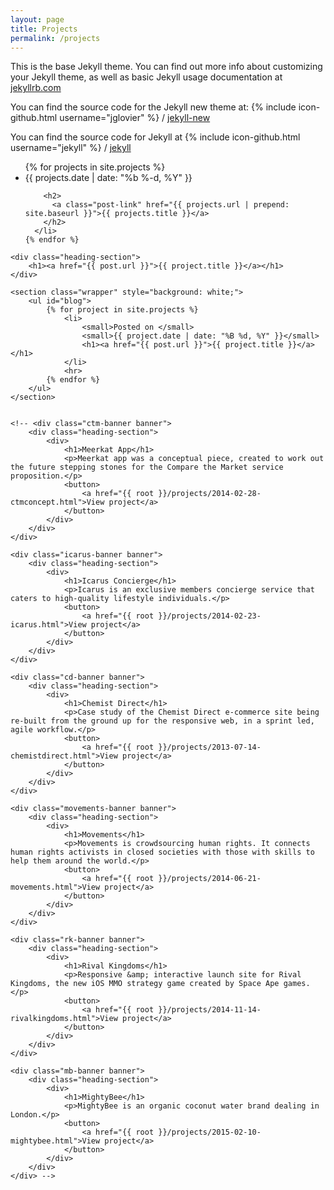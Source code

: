 ```yaml
---
layout: page
title: Projects
permalink: /projects
---
```


This is the base Jekyll theme. You can find out more info about customizing your Jekyll theme, as well as basic Jekyll usage documentation at [jekyllrb.com](http://jekyllrb.com/)

You can find the source code for the Jekyll new theme at:
{% include icon-github.html username="jglovier" %} /
[jekyll-new](https://github.com/jglovier/jekyll-new)

You can find the source code for Jekyll at
{% include icon-github.html username="jekyll" %} /
[jekyll](https://github.com/jekyll/jekyll)











<ul class="post-list">
    {% for projects in site.projects %}
      <li>
        <span class="post-meta">{{ projects.date | date: "%b %-d, %Y" }}</span>

        <h2>
          <a class="post-link" href="{{ projects.url | prepend: site.baseurl }}">{{ projects.title }}</a>
        </h2>
      </li>
    {% endfor %}
  </ul>














<div id="projects">


	<div class="heading-section">
		<h1><a href="{{ post.url }}">{{ project.title }}</a></h1>
	</div>

	<section class="wrapper" style="background: white;">
		<ul id="blog">
			{% for project in site.projects %}
				<li>
					<small>Posted on </small>
					<small>{{ project.date | date: "%B %d, %Y" }}</small>
					<h1><a href="{{ post.url }}">{{ project.title }}</a></h1>
				</li>
				<hr>
		  	{% endfor %}
		</ul>
	</section>


	<!-- <div class="ctm-banner banner">
		<div class="heading-section">
			<div>
				<h1>Meerkat App</h1>
				<p>Meerkat app was a conceptual piece, created to work out the future stepping stones for the Compare the Market service proposition.</p>
				<button>
					<a href="{{ root }}/projects/2014-02-28-ctmconcept.html">View project</a>
				</button>
			</div>
		</div>
	</div>

	<div class="icarus-banner banner">
		<div class="heading-section">
			<div>
				<h1>Icarus Concierge</h1>
				<p>Icarus is an exclusive members concierge service that caters to high-quality lifestyle individuals.</p>
				<button>
					<a href="{{ root }}/projects/2014-02-23-icarus.html">View project</a>
				</button>
			</div>
		</div>
	</div>

	<div class="cd-banner banner">
		<div class="heading-section">
			<div>
				<h1>Chemist Direct</h1>
				<p>Case study of the Chemist Direct e-commerce site being re-built from the ground up for the responsive web, in a sprint led, agile workflow.</p>
				<button>
					<a href="{{ root }}/projects/2013-07-14-chemistdirect.html">View project</a>
				</button>
			</div>
		</div>
	</div>

	<div class="movements-banner banner">
		<div class="heading-section">
			<div>
				<h1>Movements</h1>
				<p>Movements is crowdsourcing human rights. It connects human rights activists in closed societies with those with skills to help them around the world.</p>
				<button>
					<a href="{{ root }}/projects/2014-06-21-movements.html">View project</a>
				</button>
			</div>
		</div>
	</div>

	<div class="rk-banner banner">
		<div class="heading-section">
			<div>
				<h1>Rival Kingdoms</h1>
				<p>Responsive &amp; interactive launch site for Rival Kingdoms, the new iOS MMO strategy game created by Space Ape games.</p>
				<button>
					<a href="{{ root }}/projects/2014-11-14-rivalkingdoms.html">View project</a>
				</button>
			</div>
		</div>
	</div>

	<div class="mb-banner banner">
		<div class="heading-section">
			<div>
				<h1>MightyBee</h1>
				<p>MightyBee is an organic coconut water brand dealing in London.</p>
				<button>
					<a href="{{ root }}/projects/2015-02-10-mightybee.html">View project</a>
				</button>
			</div>
		</div>
	</div> -->

</div>